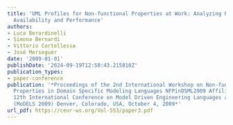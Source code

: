 ```yaml
---
title: 'UML Profiles for Non-functional Properties at Work: Analyzing Reliability,
  Availability and Performance'
authors:
- Luca Berardinelli
- Simona Bernardi
- Vittorio Cortellessa
- José Merseguer
date: '2009-01-01'
publishDate: '2024-09-19T12:50:43.215810Z'
publication_types:
- paper-conference
publication: '*Proceedings of the 2nd International Workshop on Non-functional System
  Properties in Domain Specific Modeling Languages NFPinDSML2009 Affiliated with the
  12th International Conference on Model Driven Engineering Languages and Systems
  (MoDELS 2009) Denver, Colorado, USA, October 4, 2009*'
url_pdf: https://ceur-ws.org/Vol-553/paper3.pdf
---
```

